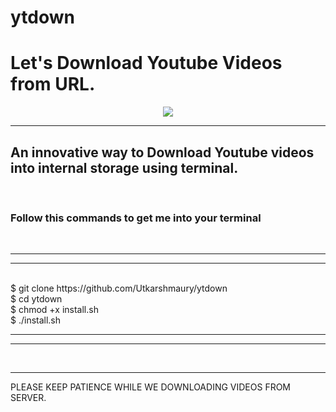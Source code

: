 # ytdown
<h1>Let's Download Youtube Videos from URL.</h1>
<p align="center">
<img src="https://encrypted-tbn0.gstatic.com/images?q=tbn:ANd9GcRlCnWt3QUiMgawrUklXRXiwkEqexsybDo1Tg&usqp=CAU">
</p>
<hr>
<h2>An innovative way to Download Youtube videos into internal storage using terminal.</h2>
<br>
<h3> Follow this commands to get me into your terminal </h3>
<br>
<hr>
<hr>
<br>
$ git clone https://github.com/Utkarshmaury/ytdown
<br>
$ cd ytdown
<br>
$ chmod +x install.sh
<br>
$ ./install.sh
<br>
<hr>
<hr>
<br>
<hr>
PLEASE KEEP PATIENCE WHILE WE DOWNLOADING VIDEOS FROM SERVER.
